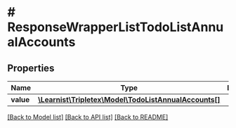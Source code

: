 # # ResponseWrapperListTodoListAnnualAccounts

## Properties

Name | Type | Description | Notes
------------ | ------------- | ------------- | -------------
**value** | [**\Learnist\Tripletex\Model\TodoListAnnualAccounts[]**](TodoListAnnualAccounts.md) |  | [optional]

[[Back to Model list]](../../README.md#models) [[Back to API list]](../../README.md#endpoints) [[Back to README]](../../README.md)
